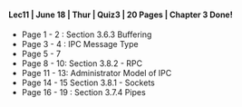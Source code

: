 #### Lec11 | June 18 | Thur | Quiz3 | 20 Pages | Chapter 3 Done! 
- Page 1 - 2 : Section 3.6.3 Buffering
- Page 3 - 4 : IPC Message Type
- Page 5 - 7
- Page 8 - 10: Section 3.8.2  - RPC
- Page 11 - 13: Administrator Model of IPC
- Page 14 - 15 Section 3.8.1 - Sockets
- Page 16 - 19 : Section 3.7.4 Pipes
